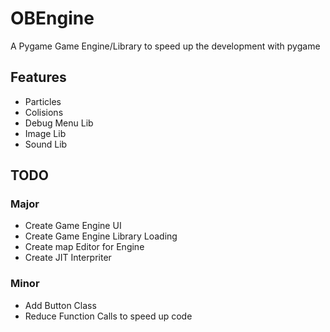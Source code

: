 # OBEngine
A Pygame Game Engine/Library to speed up the development with pygame

## Features

- Particles 
- Colisions
- Debug Menu Lib
- Image Lib
- Sound Lib



## TODO

### Major

- Create Game Engine UI
- Create Game Engine Library Loading
- Create map Editor for Engine
- Create JIT Interpriter


### Minor

- Add Button Class
- Reduce Function Calls to speed up code
